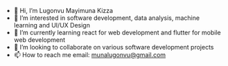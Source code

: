 - 👋 Hi, I’m Lugonvu Mayimuna Kizza  
- 👀 I’m interested in software development, data analysis, machine learning and UI/UX Design
- 🌱 I’m currently learning react for web development and flutter for mobile web development
- 💞️ I’m looking to collaborate on  various software development projects
- 📫 How to reach me  email: munalugonvu@gmail.com

<!---
MunaLugonvu/MunaLugonvu is a ✨ special ✨ repository because its `README.md` (this file) appears on your GitHub profile.
You can click the Preview link to take a look at your changes.
--->
